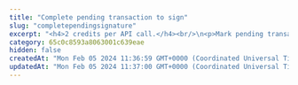 ```yaml
---
title: "Complete pending transaction to sign"
slug: "completependingsignature"
excerpt: "<h4>2 credits per API call.</h4><br/>\n<p>Mark pending transaction to sign as a complete and update it with a transactionID from the blockchain.</p>"
category: 65c0c8593a8063001c639eae
hidden: false
createdAt: "Mon Feb 05 2024 11:36:59 GMT+0000 (Coordinated Universal Time)"
updatedAt: "Mon Feb 05 2024 11:37:00 GMT+0000 (Coordinated Universal Time)"
---
```

